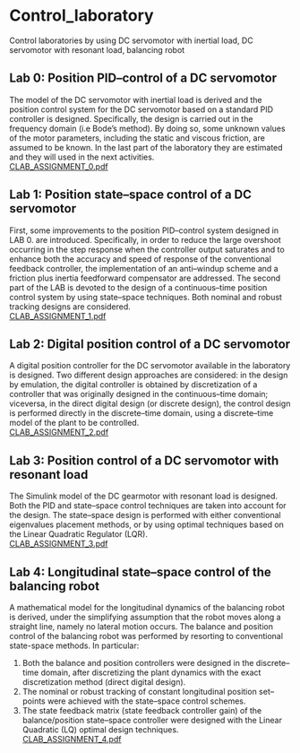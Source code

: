 # Control_laboratory
Control laboratories by using DC servomotor with inertial load, DC servomotor with resonant load, balancing robot
## Lab 0: Position PID–control of a DC servomotor
The model of the DC servomotor with inertial load is derived and the position control system for the DC servomotor based on a standard PID controller is designed. Specifically, the design is carried out in the frequency domain (i.e Bode’s method). By doing so, some unknown values of the motor parameters, including the static and viscous friction, are assumed to be known. In the last part of the laboratory they are estimated and they will used in the next activities.\
[CLAB_ASSIGNMENT_0.pdf](https://github.com/Gioo96/Control_laboratory/files/10153065/CLAB_ASSIGNMENT_0.pdf)
## Lab 1: Position state–space control of a DC servomotor
First, some improvements to the position PID–control system designed in LAB 0. are introduced. Specifically, in order to reduce the large overshoot  occurring in the step response when the controller output saturates and to enhance both the accuracy and speed of response of the conventional feedback controller, the implementation of an anti–windup scheme and a friction plus inertia feedforward compensator are addressed. The second part of the LAB is devoted to the design of a continuous–time position control system by using state–space techniques. Both nominal and robust tracking designs are considered.\
[CLAB_ASSIGNMENT_1.pdf](https://github.com/Gioo96/Control_laboratory/files/10153084/CLAB_ASSIGNMENT_1.pdf)
## Lab 2: Digital position control of a DC servomotor 
A digital position controller for the DC servomotor available in the laboratory is designed. Two different design approaches are considered: in the design by emulation, the digital controller is obtained by discretization of a controller that was originally designed in the continuous–time domain; viceversa, in the direct digital design (or discrete design), the control design is performed directly in the discrete–time domain, using a discrete–time model of the plant to be controlled.\
[CLAB_ASSIGNMENT_2.pdf](https://github.com/Gioo96/Control_laboratory/files/10153105/CLAB_ASSIGNMENT_2.pdf)
## Lab 3: Position control of a DC servomotor with resonant load
The Simulink model of the DC gearmotor with resonant load is designed. Both the PID and state–space control techniques are taken into account for the design. The state–space design is performed with either conventional eigenvalues placement methods, or by using optimal techniques based on the Linear Quadratic Regulator (LQR).\
[CLAB_ASSIGNMENT_3.pdf](https://github.com/Gioo96/Control_laboratory/files/10153147/CLAB_ASSIGNMENT_3.pdf)
## Lab 4: Longitudinal state–space control of the balancing robot
A mathematical model for the longitudinal dynamics of the balancing robot is derived, under the simplifying assumption that the robot moves along a  straight line, namely no lateral motion occurs. The balance and position control of the balancing robot was performed by resorting to conventional state-space methods. In particular: 
1. Both the balance and position controllers were designed in the discrete–time domain, after discretizing the plant dynamics with the exact discretization    method (direct digital design). 
2. The nominal or robust tracking of constant longitudinal position set–points were achieved with the state–space control schemes.
3. The state feedback matrix (state feedback controller gain) of the balance/position state–space controller were designed with the Linear Quadratic (LQ)      optimal design techniques.\
[CLAB_ASSIGNMENT_4.pdf](https://github.com/Gioo96/Control_laboratory/files/10153131/CLAB_ASSIGNMENT_4.pdf)
